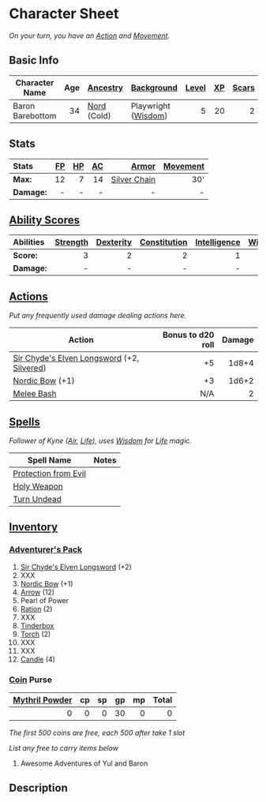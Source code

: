 # Character Sheet

*On your turn, you have an [Action](../../../Game%20Procedures/Core%20Procedures/Action.md) and [Movement](../../../Game%20Procedures/Combat/Movement.md).*

## Basic Info

| Character Name   | Age | [Ancestry](../../../Player%20Characters/Ancenstries/Ancestry.md)             | [Background](../../../Player%20Characters/Backgrounds/Background.md)                 | [Level](../../../Player%20Characters/Derived%20Statistics/Level.md) | [XP](../../../Player%20Characters/Derived%20Statistics/Experience%20Points.md) | [Scars](../../../Player%20Characters/Derived%20Statistics/Scars.md) |
| ---------------- | --: | :------------------------------------------------------------------------------ | :-------------------------------------------------------------------------------------- | ---------------------------------------------------------------------: | --------------------------------------------------------------------------------: | ---------------------------------------------------------------------: |
| Baron Barebottom |  34 | [Nord](../../../Player%20Characters/Ancenstries/Mechanical/Primal.md) (Cold) | Playwright ([Wisdom](../../../Player%20Characters/The%20Ability%20Scores/Wisdom.md)) |                                                                      5 |                                                                                20 |                                                                      2 |

## Stats

| Stats       | [FP](../../../Player%20Characters/Derived%20Statistics/Fatigue%20Points.md) | [HP](../../../Player%20Characters/Derived%20Statistics/Health%20Points.md) | [AC](../../../Player%20Characters/Derived%20Statistics/Armor%20Class.md) |                                          [Armor](../../../Items%20and%20Gear/Armor/Armor.md) | [Movement](../../../Game%20Procedures/Combat/Movement.md) |
| :---------- | --------------------------------------------------------------------------: | -------------------------------------------------------------------------: | -----------------------------------------------------------------------: | -------------------------------------------------------------------------------------------: | --------------------------------------------------------: |
| **Max:**    |                                                                          12 |                                                                          7 |                                                                       14 | [Silver Chain](../../../Items%20and%20Gear/Armor/Silvered%20Armor/Silver%20Chain%20Armor.md) |                                                       30' |
| **Damage:** |                                                                           - |                                                                          - |                                                                        - |                                                                                            - |                                                         - |

## [Ability Scores](../../../Player%20Characters/The%20Ability%20Scores/Ability%20Scores.md)

| Abilities   | [Strength](../../../Player%20Characters/The%20Ability%20Scores/Strength.md) | [Dexterity](../../../Player%20Characters/The%20Ability%20Scores/Dexterity.md) | [Constitution](../../../Player%20Characters/The%20Ability%20Scores/Constitution.md) | [Intelligence](../../../Player%20Characters/The%20Ability%20Scores/Intelligence.md) | [Wisdom](../../../Player%20Characters/The%20Ability%20Scores/Wisdom.md)<br> | [Charisma](../../../Player%20Characters/The%20Ability%20Scores/Charisma.md)<br> |
| :---------- | -----------------------------------------------------------------------------: | -------------------------------------------------------------------------------: | -------------------------------------------------------------------------------------: | -------------------------------------------------------------------------------------: | -----------------------------------------------------------------------------: | ---------------------------------------------------------------------------------: |
| **Score:**  |                                                                              3 |                                                                                2 |                                                                                      2 |                                                                                      1 |                                                                          3 (P) |                                                                                  2 |
| **Damage:** |                                                                              - |                                                                                - |                                                                                      - |                                                                                      - |                                                                              - |                                                                                  - |

## [Actions](../../../Game%20Procedures/Core%20Procedures/Action.md)

*Put any frequently used damage dealing actions here.*

| Action                                                                                                                                                                                                           | Bonus to d20 roll | Damage |
| ---------------------------------------------------------------------------------------------------------------------------------------------------------------------------------------------------------------- | ----------------: | -----: |
| [Sir Chyde's Elven Longsword](../../../Items%20and%20Gear/Weapons/Melee%20Weapons/Medium%20Skilled%20Weapon.md) (+2, [Silvered](../../../Items%20and%20Gear/Material%20Properties/Silvered%20Property.md)) |                +5 |  1d8+4 |
| [Nordic Bow](../../../Items%20and%20Gear/Weapons/Ranged%20Weapons/Medium%20Bow.md) (+1)                                                                                                                       |                +3 |  1d6+2 |
| [Melee Bash](../../../Game%20Procedures/Combat/Melee%20Attack.md#Melee%20Bash)                                                                                                                                |               N/A |      2 |

## [Spells](../../../Magic/Spells.md)

*Follower of Kyne ([Air](../../../Magic/Spells/Spell%20Domains/Air.md), [Life](../../../Magic/Spells/Spell%20Domains/Life.md)), uses [Wisdom](../../../Player%20Characters/The%20Ability%20Scores/Wisdom.md) for [Life](../../../Magic/Spells/Spell%20Domains/Life.md) magic.*

| Spell Name                                                                                              | Notes |
| ------------------------------------------------------------------------------------------------------- | ----- |
| [Protection from Evil](../../../Magic/Spells/Spells%20by%20Level/Level%201/Protection%20from%20Evil.md) |       |
| [Holy Weapon](../../../Magic/Spells/Spells%20by%20Level/Level%202/Holy%20Weapon.md)                     |       |
| [Turn Undead](../../../Magic/Spells/Spells%20by%20Level/Level%201/Turn%20Undead.md)                     |       |

## [Inventory](../../../Player%20Characters/Derived%20Statistics/Inventory.md)

### [Adventurer's Pack](../../../Items%20and%20Gear/Gear/100%20Coins/Adventurer's%20Pack.md)

1. [Sir Chyde's Elven Longsword](../../../Items%20and%20Gear/Weapons/Melee%20Weapons/Large%20Skilled%20Weapon.md) (+2)
2. XXX
3. [Nordic Bow](../../../Items%20and%20Gear/Weapons/Ranged%20Weapons/Medium%20Bow.md) (+1)
4. [Arrow](../../../Items%20and%20Gear/Weapons/Ammo/Arrow.md) (12)
5. Pearl of Power
6. [Ration](../../../Items%20and%20Gear/Gear/1%20Coin/Ration.md) (2)
7. XXX
8. [Tinderbox](../../../Items%20and%20Gear/Gear/10%20Coins/Tinderbox.md)
9. [Torch](../../../Items%20and%20Gear/Gear/1%20Coin/Torch.md) (2)
10. XXX
11. XXX
12. [Candle](../../../Items%20and%20Gear/Gear/10%20Coins/Candle.md) (4)

### [Coin](../../Economy/Coins.md) Purse

| [Mythril Powder](../../../Magic/Spellcasting/Mythril.md) |  cp |  sp |  gp |  mp | Total |
| -------------------------------------------------------: | --: | --: | --: | --: | ----: |
|                                                        0 |   0 |   0 |  30 |   0 |     0 |

*The first 500 coins are free, each 500 after take 1 slot*

*List any free to carry items below*

1. Awesome Adventures of Yul and Baron

## Description

